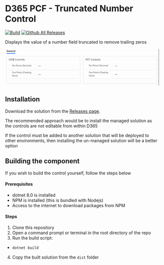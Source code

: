 # D365 PCF - Truncated Number Control

[![Build](https://github.com/cathalnoonan/d365-pcf-truncatednumber/actions/workflows/build.yml/badge.svg)](https://github.com/cathalnoonan/d365-pcf-truncatednumber/actions/workflows/build.yml)
[![Github All Releases](https://img.shields.io/github/downloads/cathalnoonan/d365-pcf-truncatednumber/total.svg)]()

Displays the value of a number field truncated to remove trailing zeros

![Sample](./img/d365-pcf-truncatednumber.gif)

## Installation
Download the solution from the [Releases page](https://github.com/cathalnoonan/d365-pcf-truncatednumber/releases).

The recommended approach would be to install the managed solution as the controls are not editable from within D365

If the control must be added to another solution that will be deployed to other environments, then installing the un-managed solution will be a better option


## Building the component
If you wish to build the control yourself, follow the steps below

#### Prerequisites
- dotnet 8.0 is installed
- NPM is installed (this is bundled with Nodejs)
- Access to the internet to download packages from NPM

#### Steps
1. Clone this repository
2. Open a command prompt or terminal in the root directory of the repo
3. Run the build script:
  - ```bash
    dotnet build
    ```
4. Copy the built solution from the `dist` folder
